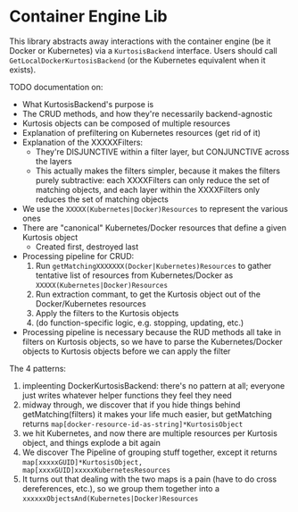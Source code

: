 Container Engine Lib
====================
This library abstracts away interactions with the container engine (be it Docker or Kubernetes) via a `KurtosisBackend` interface. Users should call `GetLocalDockerKurtosisBackend` (or the Kubernetes equivalent when it exists).

TODO documentation on:
* What KurtosisBackend's purpose is
* The CRUD methods, and how they're necessarily backend-agnostic
* Kurtosis objects can be composed of multiple resources
* Explanation of prefiltering on Kubernetes resources (get rid of it)
* Explanation of the XXXXXFilters:
    * They're DISJUNCTIVE within a filter layer, but CONJUNCTIVE across the layers
    * This actually makes the filters simpler, because it makes the filters purely subtractive: each XXXXFilters can only reduce the set of matching objects, and each layer within the XXXXFilters only reduces the set of matching objects
* We use the `XXXXX(Kubernetes|Docker)Resources` to represent the various ones
* There are "canonical" Kubernetes/Docker resources that define a given Kurtosis object
    * Created first, destroyed last
* Processing pipeline for CRUD:
    1. Run `getMatchingXXXXXXX(Docker|Kubernetes)Resources` to gather tentative list of resources from Kubernetes/Docker as `XXXXX(Kubernetes|Docker)Resources`
    1. Run extraction commant, to get the Kurtosis object out of the Docker/Kubernetes resources
    1. Apply the filters to the Kurtosis objects
    1. (do function-specific logic, e.g. stopping, updating, etc.)
* Processing pipeline is necessary because the RUD methods all take in filters on Kurtosis objects, so we have to parse the Kubernetes/Docker objects to Kurtosis objects before we can apply the filter

The 4 patterns:
1. impleenting DockerKurtosisBackend: there's no pattern at all; everyone just writes whatever helper functions they feel they need
2. midway through, we discover that if you hide things behind getMatching(filters) it makes your life much easier, but getMatching returns `map[docker-resource-id-as-string]*KurtosisObject`
3. we hit Kubernetes, and now there are multiple resources per Kurtosis object, and things explode a bit again
4. We discover The Pipeline of grouping stuff together, except it returns `map[xxxxxGUID]*KurtosisObject, map[xxxxGUID]xxxxxKubernetesResources`
5. It turns out that dealing with the two maps is a pain (have to do cross dereferences, etc.), so we group them together into a `xxxxxxObjectsAnd(Kubernetes|Docker)Resources`

